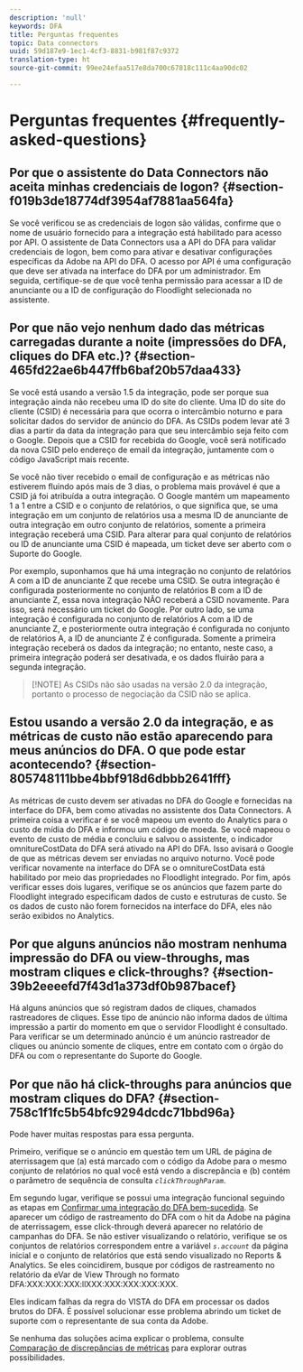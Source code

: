 ```yaml
---
description: 'null'
keywords: DFA
title: Perguntas frequentes
topic: Data connectors
uuid: 59d187e9-1ec1-4cf3-8831-b981f87c9372
translation-type: ht
source-git-commit: 99ee24efaa517e8da700c67818c111c4aa90dc02

---
```



# Perguntas frequentes {#frequently-asked-questions}

## Por que o assistente do Data Connectors não aceita minhas credenciais de logon? {#section-f019b3de18774df3954af7881aa564fa}

Se você verificou se as credenciais de logon são válidas, confirme que o nome de usuário fornecido para a integração está habilitado para acesso por API. O assistente de Data Connectors usa a API do DFA para validar credenciais de logon, bem como para ativar e desativar configurações específicas da Adobe na API do DFA. O acesso por API é uma configuração que deve ser ativada na interface do DFA por um administrador. Em seguida, certifique-se de que você tenha permissão para acessar a ID de anunciante ou a ID de configuração do Floodlight selecionada no assistente.

## Por que não vejo nenhum dado das métricas carregadas durante a noite (impressões do DFA, cliques do DFA etc.)? {#section-465fd22ae6b447ffb6baf20b57daa433}

Se você está usando a versão 1.5 da integração, pode ser porque sua integração ainda não recebeu uma ID do site do cliente. Uma ID do site do cliente (CSID) é necessária para que ocorra o intercâmbio noturno e para solicitar dados do servidor de anúncio do DFA. As CSIDs podem levar até 3 dias a partir da data da integração para que seu intercâmbio seja feito com o Google. Depois que a CSID for recebida do Google, você será notificado da nova CSID pelo endereço de email da integração, juntamente com o código JavaScript mais recente.

Se você não tiver recebido o email de configuração e as métricas não estiverem fluindo após mais de 3 dias, o problema mais provável é que a CSID já foi atribuída a outra integração. O Google mantém um mapeamento 1 a 1 entre a CSID e o conjunto de relatórios, o que significa que, se uma integração em um conjunto de relatórios usa a mesma ID de anunciante de outra integração em outro conjunto de relatórios, somente a primeira integração receberá uma CSID. Para alterar para qual conjunto de relatórios ou ID de anunciante uma CSID é mapeada, um ticket deve ser aberto com o Suporte do Google.

Por exemplo, suponhamos que há uma integração no conjunto de relatórios A com a ID de anunciante Z que recebe uma CSID. Se outra integração é configurada posteriormente no conjunto de relatórios B com a ID de anunciante Z, essa nova integração NÃO receberá a CSID novamente. Para isso, será necessário um ticket do Google. Por outro lado, se uma integração é configurada no conjunto de relatórios A com a ID de anunciante Z, e posteriormente outra integração é configurada no conjunto de relatórios A, a ID de anunciante Z é configurada. Somente a primeira integração receberá os dados da integração; no entanto, neste caso, a primeira integração poderá ser desativada, e os dados fluirão para a segunda integração.

> [!NOTE] As CSIDs não são usadas na versão 2.0 da integração, portanto o processo de negociação da CSID não se aplica.

## Estou usando a versão 2.0 da integração, e as métricas de custo não estão aparecendo para meus anúncios do DFA. O que pode estar acontecendo? {#section-805748111bbe4bbf918d6dbbb2641fff}

As métricas de custo devem ser ativadas no DFA do Google e fornecidas na interface do DFA, bem como ativadas no assistente dos Data Connectors. A primeira coisa a verificar é se você mapeou um evento do Analytics para o custo de mídia do DFA e informou um código de moeda. Se você mapeou o evento de custo de média e concluiu e salvou o assistente, o indicador omnitureCostData do DFA será ativado na API do DFA. Isso avisará o Google de que as métricas devem ser enviadas no arquivo noturno. Você pode verificar novamente na interface do DFA se o omnitureCostData está habilitado por meio das propriedades no Floodlight integrado. Por fim, após verificar esses dois lugares, verifique se os anúncios que fazem parte do Floodlight integrado especificam dados de custo e estruturas de custo. Se os dados de custo não forem fornecidos na interface do DFA, eles não serão exibidos no Analytics.

## Por que alguns anúncios não mostram nenhuma impressão do DFA ou view-throughs, mas mostram cliques e click-throughs? {#section-39b2eeeefd7f43d1a373df0b987bacef}

Há alguns anúncios que só registram dados de cliques, chamados rastreadores de cliques. Esse tipo de anúncio não informa dados de última impressão a partir do momento em que o servidor Floodlight é consultado. Para verificar se um determinado anúncio é um anúncio rastreador de cliques ou anúncio somente de cliques, entre em contato com o órgão do DFA ou com o representante do Suporte do Google.

## Por que não há click-throughs para anúncios que mostram cliques do DFA? {#section-758c1f1fc5b54bfc9294dcdc71bbd96a}

Pode haver muitas respostas para essa pergunta.

Primeiro, verifique se o anúncio em questão tem um URL de página de aterrissagem que (a) está marcado com o código da Adobe para o mesmo conjunto de relatórios no qual você está vendo a discrepância e (b) contém o parâmetro de sequência de consulta *`clickThroughParam`*.

Em segundo lugar, verifique se possui uma integração funcional seguindo as etapas em [Confirmar uma integração do DFA bem-sucedida](../dfa-data-connector-analytics/dfa-integration.md). Se aparecer um código de rastreamento do DFA com o hit da Adobe na página de aterrissagem, esse click-through deverá aparecer no relatório de campanhas do DFA. Se não estiver visualizando o relatório, verifique se os conjuntos de relatórios correspondem entre a variável *`s.account`* da página inicial e o conjunto de relatórios que está sendo visualizado no Reports &amp; Analytics. Se eles coincidirem, busque por códigos de rastreamento no relatório da eVar de View Through no formato DFA:XXX:XXX:XXX:llXXX:XXX:XXX:XXX:XXX.

Eles indicam falhas da regra do VISTA do DFA em processar os dados brutos do DFA. É possível solucionar esse problema abrindo um ticket de suporte com o representante de sua conta da Adobe.

Se nenhuma das soluções acima explicar o problema, consulte [Comparação de discrepâncias de métricas](../dfa-data-connector-analytics/dfa-reconciling-metric-discrepancies.md) para explorar outras possibilidades.
